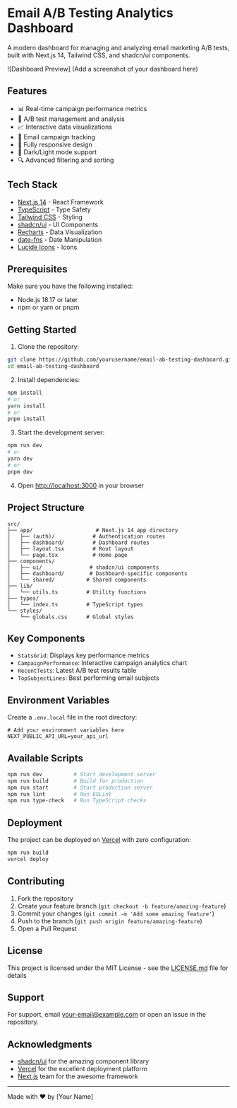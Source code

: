 # Email A/B Testing Analytics Dashboard

A modern dashboard for managing and analyzing email marketing A/B tests, built with Next.js 14, Tailwind CSS, and shadcn/ui components.

![Dashboard Preview]
(Add a screenshot of your dashboard here)

## Features

- 📊 Real-time campaign performance metrics
- 🔄 A/B test management and analysis
- 📈 Interactive data visualizations
- 📧 Email campaign tracking
- 📱 Fully responsive design
- 🎨 Dark/Light mode support
- 🔍 Advanced filtering and sorting

## Tech Stack

- [Next.js 14](https://nextjs.org/) - React Framework
- [TypeScript](https://www.typescriptlang.org/) - Type Safety
- [Tailwind CSS](https://tailwindcss.com/) - Styling
- [shadcn/ui](https://ui.shadcn.com/) - UI Components
- [Recharts](https://recharts.org/) - Data Visualization
- [date-fns](https://date-fns.org/) - Date Manipulation
- [Lucide Icons](https://lucide.dev/) - Icons

## Prerequisites

Make sure you have the following installed:

- Node.js 18.17 or later
- npm or yarn or pnpm

## Getting Started

1. Clone the repository:

```bash
git clone https://github.com/yourusername/email-ab-testing-dashboard.git
cd email-ab-testing-dashboard
```

2. Install dependencies:

```bash
npm install
# or
yarn install
# or
pnpm install
```

3. Start the development server:

```bash
npm run dev
# or
yarn dev
# or
pnpm dev
```

4. Open [http://localhost:3000](http://localhost:3000) in your browser

## Project Structure

```
src/
├── app/                    # Next.js 14 app directory
│   ├── (auth)/            # Authentication routes
│   ├── dashboard/         # Dashboard routes
│   ├── layout.tsx         # Root layout
│   └── page.tsx           # Home page
├── components/
│   ├── ui/               # shadcn/ui components
│   ├── dashboard/        # Dashboard-specific components
│   └── shared/          # Shared components
├── lib/
│   └── utils.ts         # Utility functions
├── types/
│   └── index.ts         # TypeScript types
└── styles/
    └── globals.css      # Global styles
```

## Key Components

- `StatsGrid`: Displays key performance metrics
- `CampaignPerformance`: Interactive campaign analytics chart
- `RecentTests`: Latest A/B test results table
- `TopSubjectLines`: Best performing email subjects

## Environment Variables

Create a `.env.local` file in the root directory:

```env
# Add your environment variables here
NEXT_PUBLIC_API_URL=your_api_url
```

## Available Scripts

```bash
npm run dev          # Start development server
npm run build        # Build for production
npm run start        # Start production server
npm run lint         # Run ESLint
npm run type-check   # Run TypeScript checks
```

## Deployment

The project can be deployed on [Vercel](https://vercel.com/) with zero configuration:

```bash
npm run build
vercel deploy
```

## Contributing

1. Fork the repository
2. Create your feature branch (`git checkout -b feature/amazing-feature`)
3. Commit your changes (`git commit -m 'Add some amazing feature'`)
4. Push to the branch (`git push origin feature/amazing-feature`)
5. Open a Pull Request

## License

This project is licensed under the MIT License - see the [LICENSE.md](LICENSE.md) file for details

## Support

For support, email your-email@example.com or open an issue in the repository.

## Acknowledgments

- [shadcn/ui](https://ui.shadcn.com/) for the amazing component library
- [Vercel](https://vercel.com/) for the excellent deployment platform
- [Next.js](https://nextjs.org/) team for the awesome framework

---

Made with ❤️ by [Your Name]
